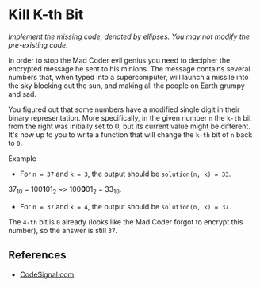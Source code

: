 # Kill K-th Bit

*Implement the missing code, denoted by ellipses. You may not modify the pre-existing code.*

In order to stop the Mad Coder evil genius you need to decipher the encrypted message he sent to his minions. The message contains several numbers that, when typed into a supercomputer, will launch a missile into the sky blocking out the sun, and making all the people on Earth grumpy and sad.

You figured out that some numbers have a modified single digit in their binary representation. More specifically, in the given number `n` the `k-th` bit from the right was initially set to 0, but its current value might be different. It's now up to you to write a function that will change the `k-th` bit of `n` back to `0`.

Example

* For `n = 37` and `k = 3`, the output should be `solution(n, k) = 33`.

37<sub>10</sub> = 100**1**01<sub>2</sub> ~> 100**0**01<sub>2</sub> = 33<sub>10</sub>.

* For `n = 37` and `k = 4`, the output should be `solution(n, k) = 37`.

The `4-th` bit is `0` already (looks like the Mad Coder forgot to encrypt this number), so the answer is still `37`.

## References
* [CodeSignal.com](https://app.codesignal.com/arcade/code-arcade/corner-of-0s-and-1s/b5z4P2r2CGCtf8HCR)